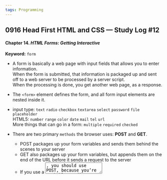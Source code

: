 ```yaml
---
tags: Programming
---
```


## 0916 Head First HTML and CSS — Study Log #12

#### Chapter 14. *HTML Forms: Getting Interactive*

**Keyword:** `form`

- A form is basically a web page with input fields that allows you to enter information.  
  When the form is submitted, that information is packaged up and sent off to a web server to be processed by a server script.  
  When the processing is done, you get another web page, as a response.
- The `<form>` element defines the form, and all form input elements are nested inside it.  
- input type: `text` `radio` `checkbox` `textarea` `select` `password` `file` `placeholder`  
   HTML5: `number` `range` `color` `date` `mail` `tel` `url`  
   More things that can go in a form: `multiple` `required` `checked`
- There are two primary `methods` the browser uses: **POST** and **GET**.  
  - POST packages up your form variables and sends them behind the scenes to your server  
  - GET also packages up your form variables, but appends them on the end of the URL before it sends a request to the server
  - If you use a <textarea>, you should use POST, because you’re probably sending a lot of data.

- HTML also provides a `<fieldset>` element that can be used to group together common elements. `<fieldset>` makes use of a second element, called `<legend>`.
- The `action` attribute contains the URL of the server script.
  

```

 <form action="http://www.starbuzzcoffee.com/processorder.php" method="post">
	<div class="tableRow">
		<p>
          Choose your beans:
		</p>
		<p>
            <select name="beans">
              <option value="House Blend">House Blend</option>
              <option value="Bolivia">Shade Grown Bolivia Supremo</option>
              <option value="Guatemala">Organic Guatemala</option>
              <option value="Kenya">Kenya</option>
            </select>
		</p>
	</div>
	<div class="tableRow">
		<p> Type: </p>
		<p>
            <input type="radio" name="beantype" value="whole"> Whole bean<br>
            <input type="radio" name="beantype" value="ground" checked> 
            Ground
		</p>
	</div>
	<div class="tableRow">
		<p> Number of bags: </p>
		<p> <input type="number" name="bags" min="1" max="10"> </p>
	</div>
	<div class="tableRow label">
		<p> Must arrive by date: </p>
		<p> <input type="date" name="date"> </p>
	</div>
	<div class="tableRow">
		<p> Extras: </p>
		<p>
            <input type="checkbox" name="extras[]" value="giftwrap"> Gift wrap<br>
            <input type="checkbox" name="extras[]" value="catalog" checked>
            Include catalog with order
		</p>
	</div>
	<div class="tableRow">
		<p class="heading"> Ship to </p>
		<p></p>
	</div>
	<div class="tableRow">
		<p> Name: </p>
		<p> <input type="text" name="name" value="" placeholder="Buckaroo Banzai" required> </p>
	</div>
	<div class="tableRow">
		<p> Address: </p>
		<p> <input type="text" name="address" value="" placeholder="Banzai Institute" required> </p>
	</div>
	<div class="tableRow">
		<p> City: </p>
		<p> <input type="text" name="city" value="" placeholder="Los Angeles" required> </p>
	</div>
	<div class="tableRow">
		<p> State: </p>
		<p> <input type="text" name="state" value="" placeholder="CA" required> </p>
	</div>
	<div class="tableRow">
		<p> Zip: </p>
		<p> <input type="text" name="zip" value="" placeholder="90050" required> </p>
	</div>
	<div class="tableRow">
		<p> Phone: </p>
		<p> <input type="tel" name="phone" value="" placeholder="310-555-1212" required> </p>
	</div>
	<div class="tableRow">
		<p> Customer Comments: </p>
		<p>
            <textarea name="comments"></textarea>
		</p>
	</div>
	<div class="tableRow">
		<p></p>
		<p> <input type="submit" value="Order Now"> </p>
	</div>
    </form>

```


---
>**Word list**
>
>- butt
>- snippet
>- bracket
>- valid
>- append
>- colophon
>- sibling
>- bid
>- hipster


#### 20250916 15:15 Finished reading this book!
